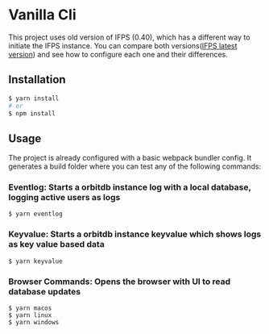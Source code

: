# Vanilla Cli
This project uses old version of IFPS (0.40), which has a different way to initiate the IFPS instance. You can compare both versions([IFPS latest version](https://github.com/orbitdb/orbit-db/blob/master/examples/vanilla-cli-ifps-latest)) and see how to configure each one and their differences.

## Installation
```bash
$ yarn install
# or
$ npm install
```

## Usage
The project is already configured with a basic webpack bundler config. It generates a build folder where you can test any of the following commands:

### **Eventlog:** Starts a orbitdb instance log with a local database, logging active users as logs
```
$ yarn eventlog
```

### **Keyvalue:** Starts a orbitdb instance keyvalue which shows logs as key value based data
```
$ yarn keyvalue
```

### **Browser Commands:** Opens the browser with UI to read database updates
```
$ yarn macos
$ yarn linux
$ yarn windows
```
